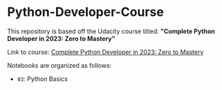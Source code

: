 # Python-Developer-Course

This repository is based off the Udacity course titled: **"Complete Python Developer in 2023: Zero to Mastery"**

Link to course: [Complete Python Developer in 2023: Zero to Mastery](https://www.udemy.com/course/complete-python-developer-zero-to-mastery/)

Notebooks are organized as follows:
* `03`: Python Basics
